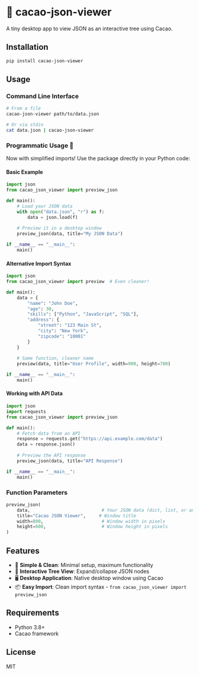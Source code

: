 # 🍫 cacao-json-viewer

A tiny desktop app to view JSON as an interactive tree using Cacao.

## Installation

```bash
pip install cacao-json-viewer
```

## Usage

### Command Line Interface

```bash
# From a file
cacao-json-viewer path/to/data.json

# Or via stdin
cat data.json | cacao-json-viewer
```

### Programmatic Usage 🍫

Now with simplified imports! Use the package directly in your Python code:

#### Basic Example

```python
import json
from cacao_json_viewer import preview_json

def main():
    # Load your JSON data
    with open("data.json", "r") as f:
        data = json.load(f)
    
    # Preview it in a desktop window
    preview_json(data, title="My JSON Data")

if __name__ == "__main__":
    main()
```

#### Alternative Import Syntax

```python
import json
from cacao_json_viewer import preview  # Even cleaner!

def main():
    data = {
        "name": "John Doe",
        "age": 30,
        "skills": ["Python", "JavaScript", "SQL"],
        "address": {
            "street": "123 Main St",
            "city": "New York",
            "zipcode": "10001"
        }
    }
    
    # Same function, cleaner name
    preview(data, title="User Profile", width=900, height=700)

if __name__ == "__main__":
    main()
```

#### Working with API Data

```python
import json
import requests
from cacao_json_viewer import preview_json

def main():
    # Fetch data from an API
    response = requests.get("https://api.example.com/data")
    data = response.json()
    
    # Preview the API response
    preview_json(data, title="API Response")

if __name__ == "__main__":
    main()
```

### Function Parameters

```python
preview_json(
    data,                           # Your JSON data (dict, list, or any JSON-serializable object)
    title="Cacao JSON Viewer",     # Window title
    width=800,                      # Window width in pixels
    height=600,                     # Window height in pixels
)
```

## Features

- 🍫 **Simple & Clean**: Minimal setup, maximum functionality
- 🌳 **Interactive Tree View**: Expand/collapse JSON nodes
- 🖥️ **Desktop Application**: Native desktop window using Cacao
- 📦 **Easy Import**: Clean import syntax - `from cacao_json_viewer import preview_json`

## Requirements

- Python 3.8+
- Cacao framework

## License

MIT